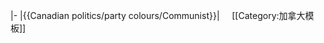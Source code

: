 |-
|{{Canadian politics/party colours/Communist}}|&nbsp;&nbsp;&nbsp;&nbsp;<noinclude>
[[Category:加拿大模板]]
</noinclude>